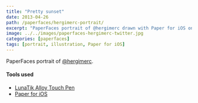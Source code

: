 ```yaml
---
title: "Pretty sunset"
date: 2013-04-26
path: /paperfaces/hergimerc-portrait/
excerpt: "PaperFaces portrait of @hergimerc drawn with Paper for iOS on an iPad."
image: ../../images/paperfaces-hergimerc-twitter.jpg
categories: [paperfaces]
tags: [portrait, illustration, Paper for iOS]
---
```


PaperFaces portrait of [@hergimerc](https://twitter.com/hergimerc).

#### Tools used

- [LunaTik Alloy Touch Pen](https://www.amazon.com/gp/product/B00821TR7G/ref=as_li_ss_tl?ie=UTF8&tag=mademist-20&linkCode=as2&camp=1789&creative=390957&creativeASIN=B00821TR7G)
- [Paper for iOS](https://paper.bywetransfer.com/)

